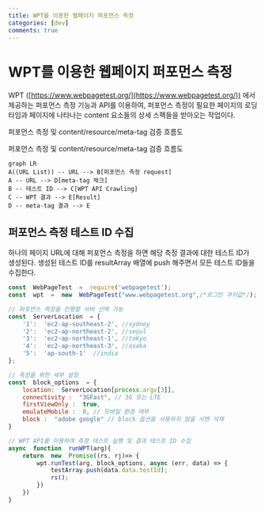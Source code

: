 ```yaml
---
title: WPT를 이용한 웹페이지 퍼포먼스 측정
categories: [dev]
comments: true
---
```


# WPT를 이용한 웹페이지 퍼포먼스 측정
WPT ([https://www.webpagetest.org/](https://www.webpagetest.org/)) 에서 제공하는 퍼포먼스 측정 기능과 API를 이용하여, 
퍼포먼스 측정이 필요한 페이지의 로딩타임과 페이지에 나타나는 content 요소들의 상세 스펙들을 받아오는 작업이다.

퍼포먼스 측정 및 content/resource/meta-tag 검증 흐름도

퍼포먼스 측정 및 content/resource/meta-tag 검증 흐름도
```mermaid
graph LR
A((URL List)) -- URL --> B[퍼포먼스 측정 request]
A -- URL --> D[meta-tag 체크]
B -- 테스트 ID --> C[WPT API Crawling]
C -- WPT 결과 --> E[Result]
D -- meta-tag 결과 --> E
```

## 퍼포먼스 측정 테스트 ID 수집

하나의 페이지 URL에 대해 퍼포먼스 측정을 하면 해당 측정 결과에 대한 테스트 ID가 생성된다.
생성된 테스트 ID를 resultArray 배열에 push 해주면서 모든 테스트 ID들을 수집한다.

```javascript
const  WebPageTest  =  require('webpagetest');
const  wpt  =  new  WebPageTest("www.webpagetest.org",/*로그인 쿠키값*/);

// 퍼포먼스 측정을 진행할 서버 선택 가능
const  ServerLocation  = {
	'1':  'ec2-ap-southeast-2', //sydney
	'2':  'ec2-ap-northeast-2', //seoul
	'3':  'ec2-ap-northeast-1', //tokyo
	'4':  'ec2-ap-northeast-3', //osaka
	'5':  'ap-south-1'  //india
};

// 측정을 위한 세부 설정
const  block_options  = {
	location:  ServerLocation[process.argv[3]],
	connectivity :  "3GFast", // 3G 또는 LTE
	firstViewOnly :  true,
	emulateMobile :  0, // 모바일 환경 여부
	block :  "adobe google" // block 옵션을 사용하지 않을 시엔 삭제
}

// WPT API를 이용하여 측정 테스트 실행 및 결과 테스트 ID 수집
async  function  runWPT(arg){
	return  new  Promise((rs, rj)=> {
		wpt.runTest(arg, block_options, async (err, data) => {
			testArray.push(data.data.testId);
			rs();
		})
	})
}

```
